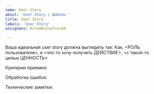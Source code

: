 ```yaml
---
name: User Story
about: 'User Story | Шаблон '
title: User Story
labels: 'User Story'
assignees: ArtemKuznetsov44

---
```


Ваша идеальная user story должна выглядеть так:
Как, <РОЛЬ пользователя>, я <что-то хочу получить ДЕЙСТВИЕ>, <с такой-то целью ЦЕННОСТЬ>

Критерии приемки:

Обработка ошибок:

Технические заметки:
